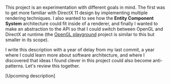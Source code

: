 This project is an experimentation with different goals in mind. The first was to get more familiar with DirectX 11 design by implementing multiple rendering techniques. I also wanted to see how the **Entity Component System** architecture could fit inside of a renderer, and finally I wanted to make an abstraction to the API so that I could switch between OpenGL and DirectX at runtime (the [OpenGL playground](https://www.guillaumehaerinck.com/#/project-detail/opengl-playground) project is similar to this but smaller in its scope).

I write this description with a year of delay from my last commit, a year where I could learn more about software architecture, and where I discovered that ideas I found clever in this project could also become anti-patterns. Let's review this together.

[Upcoming description]


